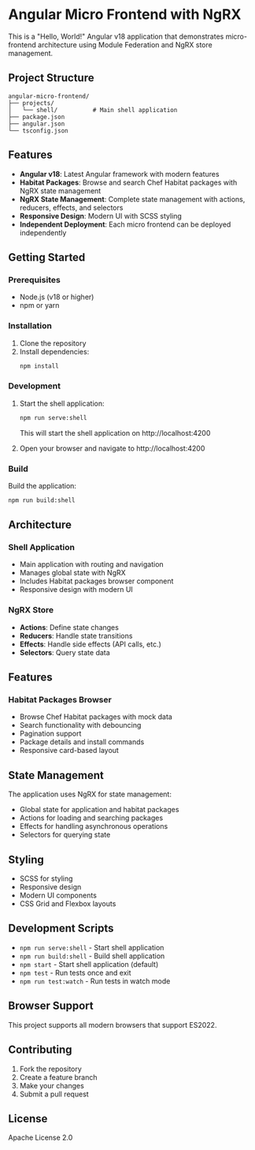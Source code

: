 # Angular Micro Frontend with NgRX

This is a "Hello, World!" Angular v18 application that demonstrates micro-frontend architecture using Module Federation and NgRX store management.

## Project Structure

```
angular-micro-frontend/
├── projects/
│   └── shell/          # Main shell application
├── package.json
├── angular.json
└── tsconfig.json
```

## Features

- **Angular v18**: Latest Angular framework with modern features
- **Habitat Packages**: Browse and search Chef Habitat packages with NgRX state management
- **NgRX State Management**: Complete state management with actions, reducers, effects, and selectors
- **Responsive Design**: Modern UI with SCSS styling
- **Independent Deployment**: Each micro frontend can be deployed independently

## Getting Started

### Prerequisites

- Node.js (v18 or higher)
- npm or yarn

### Installation

1. Clone the repository
2. Install dependencies:
   ```bash
   npm install
   ```

### Development

1. Start the shell application:
   ```bash
   npm run serve:shell
   ```
   This will start the shell application on http://localhost:4200

2. Open your browser and navigate to http://localhost:4200

### Build

Build the application:
```bash
npm run build:shell
```

## Architecture

### Shell Application
- Main application with routing and navigation
- Manages global state with NgRX
- Includes Habitat packages browser component
- Responsive design with modern UI

### NgRX Store
- **Actions**: Define state changes
- **Reducers**: Handle state transitions
- **Effects**: Handle side effects (API calls, etc.)
- **Selectors**: Query state data

## Features

### Habitat Packages Browser
- Browse Chef Habitat packages with mock data
- Search functionality with debouncing
- Pagination support
- Package details and install commands
- Responsive card-based layout

## State Management

The application uses NgRX for state management:

- Global state for application and habitat packages
- Actions for loading and searching packages
- Effects for handling asynchronous operations
- Selectors for querying state

## Styling

- SCSS for styling
- Responsive design
- Modern UI components
- CSS Grid and Flexbox layouts

## Development Scripts

- `npm run serve:shell` - Start shell application
- `npm run build:shell` - Build shell application
- `npm start` - Start shell application (default)
- `npm test` - Run tests once and exit
- `npm run test:watch` - Run tests in watch mode

## Browser Support

This project supports all modern browsers that support ES2022.

## Contributing

1. Fork the repository
2. Create a feature branch
3. Make your changes
4. Submit a pull request

## License

Apache License 2.0
